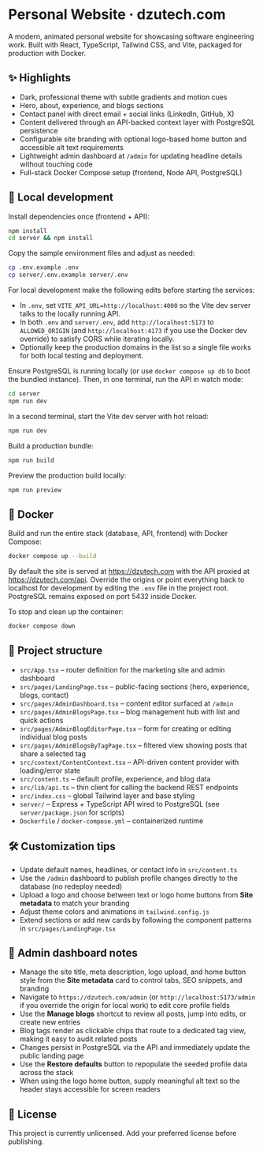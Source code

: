 # Personal Website · dzutech.com

A modern, animated personal website for showcasing software engineering work. Built with React, TypeScript, Tailwind CSS, and Vite, packaged for production with Docker.

## ✨ Highlights

- Dark, professional theme with subtle gradients and motion cues
- Hero, about, experience, and blogs sections
- Contact panel with direct email + social links (LinkedIn, GitHub, X)
- Content delivered through an API-backed context layer with PostgreSQL persistence
- Configurable site branding with optional logo-based home button and accessible alt text requirements
- Lightweight admin dashboard at `/admin` for updating headline details without touching code
- Full-stack Docker Compose setup (frontend, Node API, PostgreSQL)

## 🚀 Local development

Install dependencies once (frontend + API):

```bash
npm install
cd server && npm install
```

Copy the sample environment files and adjust as needed:

```bash
cp .env.example .env
cp server/.env.example server/.env
```

For local development make the following edits before starting the services:

- In `.env`, set `VITE_API_URL=http://localhost:4000` so the Vite dev server talks to the locally running API.
- In both `.env` and `server/.env`, add `http://localhost:5173` to `ALLOWED_ORIGIN` (and `http://localhost:4173` if you use the Docker dev override) to satisfy CORS while iterating locally.
- Optionally keep the production domains in the list so a single file works for both local testing and deployment.

Ensure PostgreSQL is running locally (or use `docker compose up db` to boot the bundled instance). Then, in one terminal, run the API in watch mode:

```bash
cd server
npm run dev
```

In a second terminal, start the Vite dev server with hot reload:

```bash
npm run dev
```

Build a production bundle:

```bash
npm run build
```

Preview the production build locally:

```bash
npm run preview
```

## 🐳 Docker

Build and run the entire stack (database, API, frontend) with Docker Compose:

```bash
docker compose up --build
```

By default the site is served at <https://dzutech.com> with the API proxied at <https://dzutech.com/api>. Override the origins or point everything back to localhost for development by editing the `.env` file in the project root. PostgreSQL remains exposed on port 5432 inside Docker.

To stop and clean up the container:

```bash
docker compose down
```

## 📁 Project structure

- `src/App.tsx` – router definition for the marketing site and admin dashboard
- `src/pages/LandingPage.tsx` – public-facing sections (hero, experience, blogs, contact)
- `src/pages/AdminDashboard.tsx` – content editor surfaced at `/admin`
- `src/pages/AdminBlogsPage.tsx` – blog management hub with list and quick actions
- `src/pages/AdminBlogEditorPage.tsx` – form for creating or editing individual blog posts
- `src/pages/AdminBlogsByTagPage.tsx` – filtered view showing posts that share a selected tag
- `src/context/ContentContext.tsx` – API-driven content provider with loading/error state
- `src/content.ts` – default profile, experience, and blog data
- `src/lib/api.ts` – thin client for calling the backend REST endpoints
- `src/index.css` – global Tailwind layer and base styling
- `server/` – Express + TypeScript API wired to PostgreSQL (see `server/package.json` for scripts)
- `Dockerfile` / `docker-compose.yml` – containerized runtime

## 🛠️ Customization tips

- Update default names, headlines, or contact info in `src/content.ts`
- Use the `/admin` dashboard to publish profile changes directly to the database (no redeploy needed)
- Upload a logo and choose between text or logo home buttons from **Site metadata** to match your branding
- Adjust theme colors and animations in `tailwind.config.js`
- Extend sections or add new cards by following the component patterns in `src/pages/LandingPage.tsx`

## 🔐 Admin dashboard notes

 - Manage the site title, meta description, logo upload, and home button style from the **Site metadata** card to control tabs, SEO snippets, and branding
- Navigate to `https://dzutech.com/admin` (or `http://localhost:5173/admin` if you override the origin for local work) to edit core profile fields
- Use the **Manage blogs** shortcut to review all posts, jump into edits, or create new entries
- Blog tags render as clickable chips that route to a dedicated tag view, making it easy to audit related posts
- Changes persist in PostgreSQL via the API and immediately update the public landing page
- Use the **Restore defaults** button to repopulate the seeded profile data across the stack
- When using the logo home button, supply meaningful alt text so the header stays accessible for screen readers

## 📄 License

This project is currently unlicensed. Add your preferred license before publishing.
